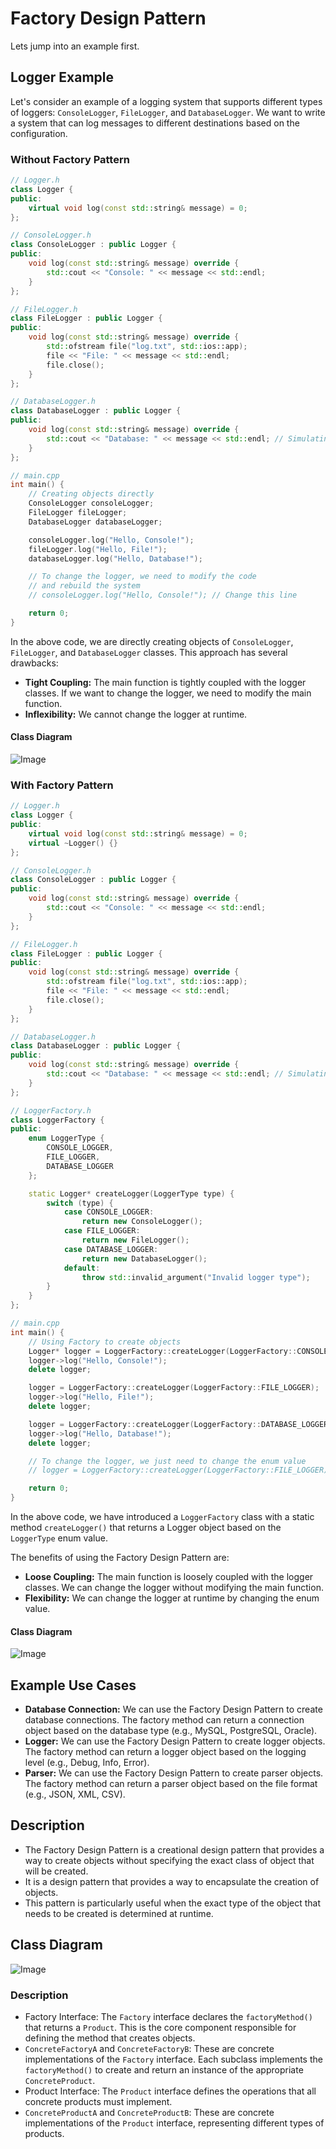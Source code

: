 # Factory Design Pattern

Lets jump into an example first.

## Logger Example

Let's consider an example of a logging system that supports different types of loggers: `ConsoleLogger`, `FileLogger`, and `DatabaseLogger`. We want to write a system that can log messages to different destinations based on the configuration.

### Without Factory Pattern

```cpp
// Logger.h
class Logger {
public:
    virtual void log(const std::string& message) = 0;
};

// ConsoleLogger.h
class ConsoleLogger : public Logger {
public:
    void log(const std::string& message) override {
        std::cout << "Console: " << message << std::endl;
    }
};

// FileLogger.h
class FileLogger : public Logger {
public:
    void log(const std::string& message) override {
        std::ofstream file("log.txt", std::ios::app);
        file << "File: " << message << std::endl;
        file.close();
    }
};

// DatabaseLogger.h
class DatabaseLogger : public Logger {
public:
    void log(const std::string& message) override {
        std::cout << "Database: " << message << std::endl; // Simulating database logging
    }
};

// main.cpp
int main() {
    // Creating objects directly
    ConsoleLogger consoleLogger;
    FileLogger fileLogger;
    DatabaseLogger databaseLogger;

    consoleLogger.log("Hello, Console!");
    fileLogger.log("Hello, File!");
    databaseLogger.log("Hello, Database!");

    // To change the logger, we need to modify the code
    // and rebuild the system
    // consoleLogger.log("Hello, Console!"); // Change this line

    return 0;
}
```

In the above code, we are directly creating objects of `ConsoleLogger`, `FileLogger`, and `DatabaseLogger` classes. This approach has several drawbacks:

- **Tight Coupling:** The main function is tightly coupled with the logger classes. If we want to change the logger, we need to modify the main function.
- **Inflexibility:** We cannot change the logger at runtime.

#### Class Diagram 

![Image](../images/factory-without.png)

### With Factory Pattern

```cpp
// Logger.h
class Logger {
public:
    virtual void log(const std::string& message) = 0;
    virtual ~Logger() {}
};

// ConsoleLogger.h
class ConsoleLogger : public Logger {
public:
    void log(const std::string& message) override {
        std::cout << "Console: " << message << std::endl;
    }
};

// FileLogger.h
class FileLogger : public Logger {
public:
    void log(const std::string& message) override {
        std::ofstream file("log.txt", std::ios::app);
        file << "File: " << message << std::endl;
        file.close();
    }
};

// DatabaseLogger.h
class DatabaseLogger : public Logger {
public:
    void log(const std::string& message) override {
        std::cout << "Database: " << message << std::endl; // Simulating database logging
    }
};

// LoggerFactory.h
class LoggerFactory {
public:
    enum LoggerType {
        CONSOLE_LOGGER,
        FILE_LOGGER,
        DATABASE_LOGGER
    };

    static Logger* createLogger(LoggerType type) {
        switch (type) {
            case CONSOLE_LOGGER:
                return new ConsoleLogger();
            case FILE_LOGGER:
                return new FileLogger();
            case DATABASE_LOGGER:
                return new DatabaseLogger();
            default:
                throw std::invalid_argument("Invalid logger type");
        }
    }
};

// main.cpp
int main() {
    // Using Factory to create objects
    Logger* logger = LoggerFactory::createLogger(LoggerFactory::CONSOLE_LOGGER);
    logger->log("Hello, Console!");
    delete logger;

    logger = LoggerFactory::createLogger(LoggerFactory::FILE_LOGGER);
    logger->log("Hello, File!");
    delete logger;

    logger = LoggerFactory::createLogger(LoggerFactory::DATABASE_LOGGER);
    logger->log("Hello, Database!");
    delete logger;

    // To change the logger, we just need to change the enum value
    // logger = LoggerFactory::createLogger(LoggerFactory::FILE_LOGGER); // Change this line

    return 0;
}
```

In the above code, we have introduced a `LoggerFactory` class with a static method `createLogger()` that returns a Logger object based on the `LoggerType` enum value.

The benefits of using the Factory Design Pattern are:

- **Loose Coupling:** The main function is loosely coupled with the logger classes. We can change the logger without modifying the main function.
- **Flexibility:** We can change the logger at runtime by changing the enum value.

#### Class Diagram

![Image](../images/factory-with.png)

## Example Use Cases

- **Database Connection:** We can use the Factory Design Pattern to create database connections. The factory method can return a connection object based on the database type (e.g., MySQL, PostgreSQL, Oracle).
- **Logger:** We can use the Factory Design Pattern to create logger objects. The factory method can return a logger object based on the logging level (e.g., Debug, Info, Error).
- **Parser:** We can use the Factory Design Pattern to create parser objects. The factory method can return a parser object based on the file format (e.g., JSON, XML, CSV).

## Description

- The Factory Design Pattern is a creational design pattern that provides a way to create objects without specifying the exact class of object that will be created.
- It is a design pattern that provides a way to encapsulate the creation of objects.
- This pattern is particularly useful when the exact type of the object that needs to be created is determined at runtime.

## Class Diagram

![Image](../images/factory-design-pattern.png)

### Description

- Factory Interface: The `Factory` interface declares the `factoryMethod()` that returns a `Product`. This is the core component responsible for defining the method that creates objects.
- `ConcreteFactoryA` and `ConcreteFactoryB`: These are concrete implementations of the `Factory` interface. Each subclass implements the `factoryMethod()` to create and return an instance of the appropriate `ConcreteProduct`.
- Product Interface: The `Product` interface defines the operations that all concrete products must implement.
- `ConcreteProductA` and `ConcreteProductB`: These are concrete implementations of the `Product` interface, representing different types of products.

